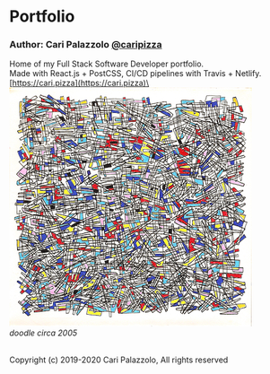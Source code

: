 # Portfolio

### Author: Cari Palazzolo [@caripizza](https://github.com/caripizza)

Home of my Full Stack Software Developer portfolio.\
Made with React.js + PostCSS, CI/CD pipelines with Travis + Netlify.\
[https://cari.pizza](https://cari.pizza)\
\
![doodle](./assets/doodle.jpg)\
*doodle circa 2005*

\
Copyright (c) 2019-2020 Cari Palazzolo, All rights reserved
